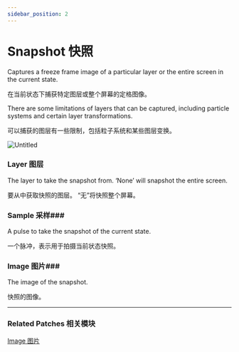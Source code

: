 ```yaml
---
sidebar_position: 2
---
```


# Snapshot 快照

Captures a freeze frame image of a particular layer or the entire screen in the current state.

在当前状态下捕获特定图层或整个屏幕的定格图像。

There are some limitations of layers that can be captured, including particle systems and certain layer transformations.

可以捕获的图层有一些限制，包括粒子系统和某些图层变换。

![Untitled](https://s3.us-west-2.amazonaws.com/secure.notion-static.com/64801724-2ee7-4d6b-9bfa-9f97821329af/Untitled.png?X-Amz-Algorithm=AWS4-HMAC-SHA256&X-Amz-Content-Sha256=UNSIGNED-PAYLOAD&X-Amz-Credential=AKIAT73L2G45EIPT3X45%2F20220602%2Fus-west-2%2Fs3%2Faws4_request&X-Amz-Date=20220602T182123Z&X-Amz-Expires=86400&X-Amz-Signature=613df0b5f0c885a1720bbf6af7df99ffedad2b51f7f19058cc3ffd161b615236&X-Amz-SignedHeaders=host&response-content-disposition=filename%20%3D%22Untitled.png%22&x-id=GetObject)

### Layer 图层

The layer to take the snapshot from. ‘None’ will snapshot the entire screen.

要从中获取快照的图层。 “无”将快照整个屏幕。

### Sample 采样### 

A pulse to take the snapshot of the current state.

一个脉冲，表示用于拍摄当前状态快照。

### Image 图片### 

The image of the snapshot.

快照的图像。

------

### Related Patches 相关模块

[Image 图片](https://www.notion.so/Image-826d9097aca041e8a8aa1a102e87b9d8)

